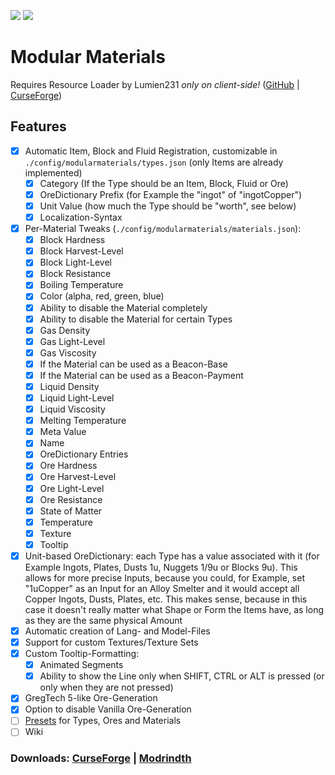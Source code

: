 [![](http://cf.way2muchnoise.eu/381517.svg)](https://www.curseforge.com/minecraft/mc-mods/modular-materials) [![](http://cf.way2muchnoise.eu/versions/381517.svg)](https://www.curseforge.com/minecraft/mc-mods/modular-materials)

Modular Materials
=================
Requires Resource Loader by Lumien231 *only on client-side!* ([GitHub](https://github.com/lumien231/Resource-Loader) | [CurseForge](https://www.curseforge.com/minecraft/mc-mods/resource-loader))

## Features

 - [x] Automatic Item, Block and Fluid Registration, customizable in `./config/modularmaterials/types.json` (only Items are already implemented)
    - [x] Category (If the Type should be an Item, Block, Fluid or Ore)
    - [x] OreDictionary Prefix (for Example the "ingot" of "ingotCopper")
    - [x] Unit Value (how much the Type should be "worth", see below)
    - [x] Localization-Syntax
 - [x] Per-Material Tweaks (`./config/modularmaterials/materials.json`):
    - [x] Block Hardness
    - [x] Block Harvest-Level
    - [x] Block Light-Level
    - [x] Block Resistance
    - [x] Boiling Temperature
    - [x] Color (alpha, red, green, blue)
    - [x] Ability to disable the Material completely
    - [x] Ability to disable the Material for certain Types
    - [x] Gas Density
    - [x] Gas Light-Level
    - [x] Gas Viscosity
    - [x] If the Material can be used as a Beacon-Base
    - [x] If the Material can be used as a Beacon-Payment
    - [x] Liquid Density
    - [x] Liquid Light-Level
    - [x] Liquid Viscosity
    - [x] Melting Temperature
    - [x] Meta Value
    - [x] Name
    - [x] OreDictionary Entries
    - [x] Ore Hardness
    - [x] Ore Harvest-Level
    - [x] Ore Light-Level
    - [x] Ore Resistance
    - [x] State of Matter
    - [x] Temperature
    - [x] Texture
    - [x] Tooltip
 - [x] Unit-based OreDictionary: each Type has a value associated with it (for Example Ingots, Plates, Dusts 1u, Nuggets 1/9u or Blocks 9u). This allows for more precise Inputs, because you could, for Example, set "1uCopper" as an Input for an Alloy Smelter and it would accept all Copper Ingots, Dusts, Plates, etc. This makes sense, because in this case it doesn't really matter what Shape or Form the Items have, as long as they are the same physical Amount
 - [x] Automatic creation of Lang- and Model-Files
 - [x] Support for custom Textures/Texture Sets
 - [x] Custom Tooltip-Formatting:
    - [x] Animated Segments
    - [x] Ability to show the Line only when SHIFT, CTRL or ALT is pressed (or only when they are not pressed)
 - [x] GregTech 5-like Ore-Generation
 - [x] Option to disable Vanilla Ore-Generation
 - [ ] [Presets](presets/) for Types, Ores and Materials
 - [ ] Wiki

### Downloads: [CurseForge](https://www.curseforge.com/minecraft/mc-mods/modular-materials/files) | [Modrindth](https://modrinth.com/mod/modularmaterials/versions)
